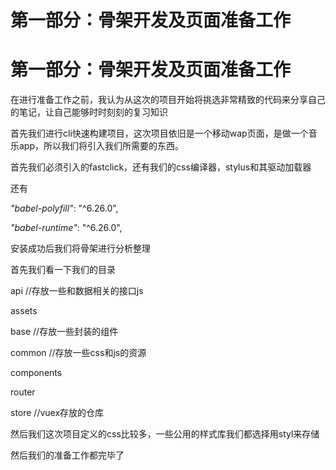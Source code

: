 # 第一部分：骨架开发及页面准备工作

# 第一部分：骨架开发及页面准备工作

在进行准备工作之前，我认为从这次的项目开始将挑选非常精致的代码来分享自己的笔记，让自己能够时时刻刻的复习知识

首先我们进行cli快速构建项目，这次项目依旧是一个移动wap页面，是做一个音乐app，所以我们将引入我们所需要的东西。

首先我们必须引入的fastclick，还有我们的css编译器，stylus和其驱动加载器

还有

*"babel-polyfill"*: "^6.26.0",

*"babel-runtime"*: "^6.26.0",

安装成功后我们将骨架进行分析整理

首先我们看一下我们的目录

api //存放一些和数据相关的接口js

assets

base //存放一些封装的组件

common //存放一些css和js的资源

components

router

store //vuex存放的仓库

然后我们这次项目定义的css比较多，一些公用的样式库我们都选择用styl来存储

然后我们的准备工作都完毕了